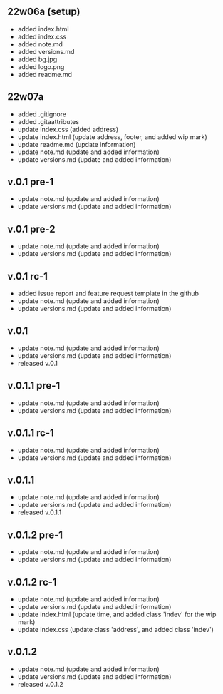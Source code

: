 ## 22w06a (setup)
- added index.html
- added index.css
- added note.md
- added versions.md
- added bg.jpg
- added logo.png
- added readme.md

## 22w07a
- added .gitignore
- added .gitaattributes
- update index.css (added address)
- update index.html (update address, footer, and added wip mark)
- update readme.md (update information)
- update note.md (update and added information)
- update versions.md (update and added information)

## v.0.1 pre-1
- update note.md (update and added information)
- update versions.md (update and added information)

## v.0.1 pre-2
- update note.md (update and added information)
- update versions.md (update and added information)

## v.0.1 rc-1
- added issue report and feature request template in the github
- update note.md (update and added information)
- update versions.md (update and added information)

## v.0.1
- update note.md (update and added information)
- update versions.md (update and added information)
- released v.0.1

## v.0.1.1 pre-1
- update note.md (update and added information)
- update versions.md (update and added information)

## v.0.1.1 rc-1
- update note.md (update and added information)
- update versions.md (update and added information)

## v.0.1.1
- update note.md (update and added information)
- update versions.md (update and added information)
- released v.0.1.1

## v.0.1.2 pre-1
- update note.md (update and added information)
- update versions.md (update and added information)

## v.0.1.2 rc-1
- update note.md (update and added information)
- update versions.md (update and added information)
- update index.html (update time, and added class 'indev' for the wip mark)
- update index.css (update class 'address', and added class 'indev')

## v.0.1.2
- update note.md (update and added information)
- update versions.md (update and added information)
- released v.0.1.2